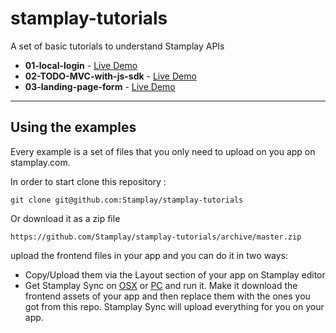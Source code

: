 stamplay-tutorials
==================

A set of basic tutorials to understand Stamplay APIs

* **01-local-login** - [Live Demo](https://31fd96.stamplay.com/index)
* **02-TODO-MVC-with-js-sdk** - [Live Demo](https://b1b8d4.stamplay.com/index)
* **03-landing-page-form** - [Live Demo](https://0b2a06.stamplay.com/index)

-----------------------

## Using the examples

Every example is a set of files that you only need to upload on you app on stamplay.com.

In order to start clone this repository :

    git clone git@github.com:Stamplay/stamplay-tutorials

Or download it as a zip file
	
	https://github.com/Stamplay/stamplay-tutorials/archive/master.zip 

 upload the frontend files in your app and you can do it in two ways:

* Copy/Upload them via the Layout section of your app on Stamplay editor
* Get Stamplay Sync on [OSX](http://cdn.stamplay.com/stamplay-sync/mac/stamplay-sync.zip) or [PC](http://cdn.stamplay.com/stamplay-sync/win/stamplay-sync.zip) and run it. Make it download the frontend assets of your app and then replace them with the ones you got from this repo. Stamplay Sync will upload everything for you on your app.

